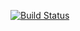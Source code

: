 [![Build Status](https://travis-ci.org/blumbergj/Project110.svg?branch=master)](https://travis-ci.org/blumbergj/Project110)
